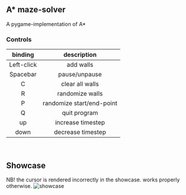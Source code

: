 ## A* maze-solver
A pygame-implementation of A*

### Controls

binding | description
:-------------------------:|:-------------------------:
Left-click | add walls
Spacebar | pause/unpause 
C | clear all walls
R | randomize walls
P | randomize start/end-point
Q | quit program
up | increase timestep
down | decrease timestep

<br/>

## Showcase
NB! the cursor is rendered incorrectly in the showcase. works properly otherwise.
![showcase](https://user-images.githubusercontent.com/47322476/208004548-23da4bd7-4593-4ca4-a879-5849e032d33a.gif)
